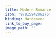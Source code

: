 ```yaml
---
title: Modern Romance
isbn: '9781594206276'
binding: Hardcover
link_to_buy_page:
image_path: ''
---
```


